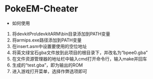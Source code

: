 # PokeEM-Cheater

* 如何使用
1. 将devkitPro\devkitARM\bin目录添加到PATH变量
2. 将armips.exe路径添加到PATH变量
3. 在insert.asm中设置要使用的空位地址
4. 将英文绿宝石gba文件放到此项目的根目录下，并改名为“bpee0.gba”
5. 在文件资源管理器的地址栏中输入cmd打开命令行，输入make并回车
6. 生成的“test.gba”，即为输出的ROM
7. 进入游戏打开菜单，选择作弊选项即可

